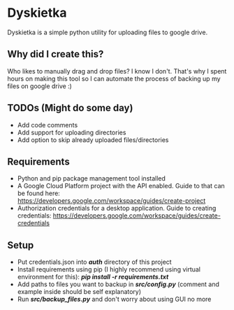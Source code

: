 # Dyskietka

Dyskietka is a simple python utility for uploading files to google drive.  

## Why did I create this?
Who likes to manually drag and drop files? I know I don't. That's why I spent hours on making this tool so I can automate the process of backing up my files on google drive :)  

## TODOs (Might do some day)
- Add code comments
- Add support for uploading directories
- Add option to skip already uploaded files/directories

## Requirements
- Python and pip package management tool installed
- A Google Cloud Platform project with the API enabled. Guide to that can be found here: https://developers.google.com/workspace/guides/create-project
- Authorization credentials for a desktop application. Guide to creating credentials: https://developers.google.com/workspace/guides/create-credentials

## Setup
- Put credentials.json into ***auth*** directory of this project
- Install requirements using pip (I highly recommend using virtual environment for this): ***pip install -r requirements.txt***
- Add paths to files you want to backup in ***src/config.py*** (comment and example inside should be self explanatory)
- Run ***src/backup_files.py*** and don't worry about using GUI no more
